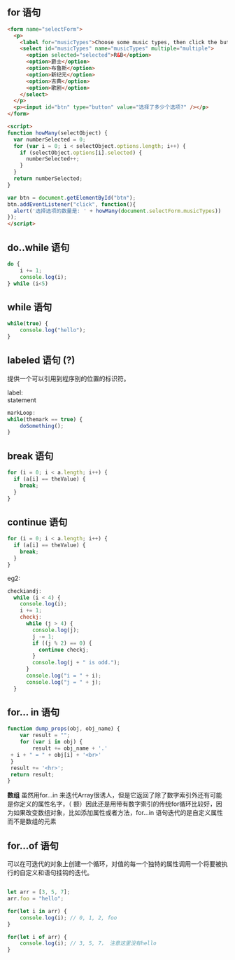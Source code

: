 
## for 语句

``` html
<form name="selectForm">
  <p>
    <label for="musicTypes">Choose some music types, then click the button below:</label>
    <select id="musicTypes" name="musicTypes" multiple="multiple">
      <option selected="selected">R&B</option>
      <option>爵士</option>
      <option>布鲁斯</option>
      <option>新纪元</option>
      <option>古典</option>
      <option>歌剧</option>
    </select>
  </p>
  <p><input id="btn" type="button" value="选择了多少个选项?" /></p>
</form>

<script>
function howMany(selectObject) {
  var numberSelected = 0;
  for (var i = 0; i < selectObject.options.length; i++) {
    if (selectObject.options[i].selected) {
      numberSelected++;
    }
  }
  return numberSelected;
}

var btn = document.getElementById("btn");
btn.addEventListener("click", function(){
  alert('选择选项的数量是: ' + howMany(document.selectForm.musicTypes))
});
</script>

```

## do..while 语句

``` js
do {
    i += 1;
    console.log(i);
} while (i<5)
```

## while 语句

```js
while(true) {
    console.log("hello");
}
```

## labeled 语句 (?)
提供一个可以引用到程序别的位置的标识符。

> 
label:\
statement

``` js
markLoop:
while(themark == true) {
    doSomething();
}
```
## break 语句

``` js
for (i = 0; i < a.length; i++) {
  if (a[i] == theValue) {
    break;
  }
}
```

## continue 语句

```js
for (i = 0; i < a.length; i++) {
  if (a[i] == theValue) {
    break;
  }
}
```

eg2:

``` js
checkiandj:
  while (i < 4) {
    console.log(i);
    i += 1;
    checkj:
      while (j > 4) {
        console.log(j);
        j -= 1;
        if ((j % 2) == 0) {
          continue checkj;
        }
        console.log(j + " is odd.");
      }
      console.log("i = " + i);
      console.log("j = " + j);
  }

```

## for... in 语句

```js
function dump_props(obj, obj_name) {
    var result = "";
    for (var i in obj) {
        result += obj_name + '.'
 + i + " = " + obj[i] + '<br>'  
 }
 result += '<hr>';
 return result;
}
```

>
**数组**
虽然用for...in 来迭代Array很诱人，但是它返回了除了数字索引外还有可能是你定义的属性名字，（ 额）因此还是用带有数字索引的传统for循环比较好，因为如果改变数组对象，比如添加属性或者方法，for...in 语句迭代的是自定义属性而不是数组的元素

## for...of 语句
可以在可迭代的对象上创建一个循环，对值的每一个独特的属性调用一个将要被执行的自定义和语句挂钩的迭代。

```js

let arr = [3, 5, 7];
arr.foo = "hello";

for(let i in arr) {
    console.log(i); // 0, 1, 2, foo
}

for(let i of arr) {
    console.log(i); // 3, 5, 7， 注意这里没有hello
}
```


